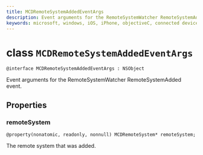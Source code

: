```yaml
---
title: MCDRemoteSystemAddedEventArgs
description: Event arguments for the RemoteSystemWatcher RemoteSystemAdded event.
keywords: microsoft, windows, iOS, iPhone, objectiveC, connected devices, Project Rome
---
```


# class `MCDRemoteSystemAddedEventArgs` 

```
@interface MCDRemoteSystemAddedEventArgs : NSObject
```  
Event arguments for the RemoteSystemWatcher RemoteSystemAdded event.

## Properties

### remoteSystem
`@property(nonatomic, readonly, nonnull) MCDRemoteSystem* remoteSystem;`

The remote system that was added.
